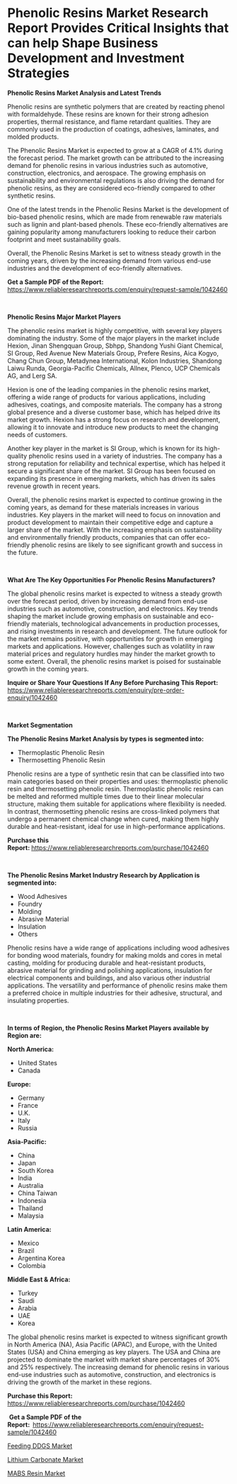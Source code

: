 <p><h1>Phenolic Resins Market Research Report Provides Critical Insights that can help Shape Business Development and Investment Strategies</h1></p><p><strong>Phenolic Resins Market Analysis and Latest Trends</strong></p>
<p><p>Phenolic resins are synthetic polymers that are created by reacting phenol with formaldehyde. These resins are known for their strong adhesion properties, thermal resistance, and flame retardant qualities. They are commonly used in the production of coatings, adhesives, laminates, and molded products.</p><p>The Phenolic Resins Market is expected to grow at a CAGR of 4.1% during the forecast period. The market growth can be attributed to the increasing demand for phenolic resins in various industries such as automotive, construction, electronics, and aerospace. The growing emphasis on sustainability and environmental regulations is also driving the demand for phenolic resins, as they are considered eco-friendly compared to other synthetic resins.</p><p>One of the latest trends in the Phenolic Resins Market is the development of bio-based phenolic resins, which are made from renewable raw materials such as lignin and plant-based phenols. These eco-friendly alternatives are gaining popularity among manufacturers looking to reduce their carbon footprint and meet sustainability goals.</p><p>Overall, the Phenolic Resins Market is set to witness steady growth in the coming years, driven by the increasing demand from various end-use industries and the development of eco-friendly alternatives.</p></p>
<p><strong>Get a Sample PDF of the Report:&nbsp;</strong> <a href="https://www.reliableresearchreports.com/enquiry/request-sample/1042460">https://www.reliableresearchreports.com/enquiry/request-sample/1042460</a></p>
<p>&nbsp;</p>
<p><strong>Phenolic Resins Major Market Players</strong></p>
<p><p>The phenolic resins market is highly competitive, with several key players dominating the industry. Some of the major players in the market include Hexion, Jinan Shengquan Group, Sbhpp, Shandong Yushi Giant Chemical, SI Group, Red Avenue New Materials Group, Prefere Resins, Aica Kogyo, Chang Chun Group, Metadynea International, Kolon Industries, Shandong Laiwu Runda, Georgia-Pacific Chemicals, Allnex, Plenco, UCP Chemicals AG, and Lerg SA.</p><p>Hexion is one of the leading companies in the phenolic resins market, offering a wide range of products for various applications, including adhesives, coatings, and composite materials. The company has a strong global presence and a diverse customer base, which has helped drive its market growth. Hexion has a strong focus on research and development, allowing it to innovate and introduce new products to meet the changing needs of customers.</p><p>Another key player in the market is SI Group, which is known for its high-quality phenolic resins used in a variety of industries. The company has a strong reputation for reliability and technical expertise, which has helped it secure a significant share of the market. SI Group has been focused on expanding its presence in emerging markets, which has driven its sales revenue growth in recent years.</p><p>Overall, the phenolic resins market is expected to continue growing in the coming years, as demand for these materials increases in various industries. Key players in the market will need to focus on innovation and product development to maintain their competitive edge and capture a larger share of the market. With the increasing emphasis on sustainability and environmentally friendly products, companies that can offer eco-friendly phenolic resins are likely to see significant growth and success in the future.</p></p>
<p>&nbsp;</p>
<p><strong>What Are The Key Opportunities For Phenolic Resins Manufacturers?</strong></p>
<p><p>The global phenolic resins market is expected to witness a steady growth over the forecast period, driven by increasing demand from end-use industries such as automotive, construction, and electronics. Key trends shaping the market include growing emphasis on sustainable and eco-friendly materials, technological advancements in production processes, and rising investments in research and development. The future outlook for the market remains positive, with opportunities for growth in emerging markets and applications. However, challenges such as volatility in raw material prices and regulatory hurdles may hinder the market growth to some extent. Overall, the phenolic resins market is poised for sustainable growth in the coming years.</p></p>
<p><strong>Inquire or Share Your Questions If Any Before Purchasing This Report:</strong> <a href="https://www.reliableresearchreports.com/enquiry/pre-order-enquiry/1042460">https://www.reliableresearchreports.com/enquiry/pre-order-enquiry/1042460</a></p>
<p>&nbsp;</p>
<p><strong>Market Segmentation</strong></p>
<p><strong>The Phenolic Resins Market Analysis by types is segmented into:</strong></p>
<p><ul><li>Thermoplastic Phenolic Resin</li><li>Thermosetting Phenolic Resin</li></ul></p>
<p><p>Phenolic resins are a type of synthetic resin that can be classified into two main categories based on their properties and uses: thermoplastic phenolic resin and thermosetting phenolic resin. Thermoplastic phenolic resins can be melted and reformed multiple times due to their linear molecular structure, making them suitable for applications where flexibility is needed. In contrast, thermosetting phenolic resins are cross-linked polymers that undergo a permanent chemical change when cured, making them highly durable and heat-resistant, ideal for use in high-performance applications.</p></p>
<p><strong>Purchase this Report:&nbsp;</strong><a href="https://www.reliableresearchreports.com/purchase/1042460">https://www.reliableresearchreports.com/purchase/1042460</a></p>
<p>&nbsp;</p>
<p><strong>The Phenolic Resins Market Industry Research by Application is segmented into:</strong></p>
<p><ul><li>Wood Adhesives</li><li>Foundry</li><li>Molding</li><li>Abrasive Material</li><li>Insulation</li><li>Others</li></ul></p>
<p><p>Phenolic resins have a wide range of applications including wood adhesives for bonding wood materials, foundry for making molds and cores in metal casting, molding for producing durable and heat-resistant products, abrasive material for grinding and polishing applications, insulation for electrical components and buildings, and also various other industrial applications. The versatility and performance of phenolic resins make them a preferred choice in multiple industries for their adhesive, structural, and insulating properties.</p></p>
<p>&nbsp;</p>
<p><strong>In terms of Region, the Phenolic Resins Market Players available by Region are:</strong></p>
<p>
    <p> <strong> North America: </strong>
        <ul>
            <li>United States</li>
            <li>Canada</li>
        </ul>
        </p> 
    <p> <strong> Europe: </strong>
        <ul>
            <li>Germany</li>
            <li>France</li>
            <li>U.K.</li>
            <li>Italy</li>
            <li>Russia</li>
        </ul>
        </p> 
    <p> <strong> Asia-Pacific: </strong>
        <ul>
            <li>China</li>
            <li>Japan</li>
            <li>South Korea</li>
            <li>India</li>
            <li>Australia</li>
            <li>China Taiwan</li>
            <li>Indonesia</li>
            <li>Thailand</li>
            <li>Malaysia</li>
        </ul>
        </p> 
    <p> <strong> Latin America: </strong>
        <ul>
            <li>Mexico</li>
            <li>Brazil</li>
            <li>Argentina Korea</li>
            <li>Colombia</li>
        </ul>
        </p> 
    <p> <strong> Middle East & Africa: </strong>
        <ul>
            <li>Turkey</li>
            <li>Saudi</li>
            <li>Arabia</li>
            <li>UAE</li>
            <li>Korea</li>
        </ul>
    </p>
    </p>
<p><p>The global phenolic resins market is expected to witness significant growth in North America (NA), Asia Pacific (APAC), and Europe, with the United States (USA) and China emerging as key players. The USA and China are projected to dominate the market with market share percentages of 30% and 25% respectively. The increasing demand for phenolic resins in various end-use industries such as automotive, construction, and electronics is driving the growth of the market in these regions.</p></p>
<p><strong>Purchase this Report: </strong><a href="https://www.reliableresearchreports.com/purchase/1042460">https://www.reliableresearchreports.com/purchase/1042460</a></p>
<p>&nbsp;<strong>Get a Sample PDF of the Report:&nbsp;&nbsp;</strong><a href="https://www.reliableresearchreports.com/enquiry/request-sample/1042460">https://www.reliableresearchreports.com/enquiry/request-sample/1042460</a></p>
<p><strong></strong></p>
<p><p><a href="https://view.publitas.com/reportprime-1/feeding-ddgs-market-analysis-and-market-size-global-industry-overview-market-segmentation-and-forecast-2023-to-2030/">Feeding DDGS Market</a></p><p><a href="https://github.com/nicoletavirag/Market-Research-Report-List-2/blob/main/lithium-carbonate-market.md">Lithium Carbonate Market</a></p><p><a href="https://github.com/redneck06/Market-Research-Report-List-2/blob/main/mabs-resin-market.md">MABS Resin Market</a></p></p>